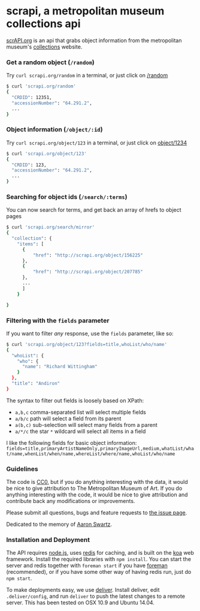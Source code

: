 # scrapi, a metropolitan museum collections api

[scrAPI.org](scrapi.org) is an api that grabs object information from the metropolitan museum's [collections](http://metmuseum.org/collection) website.

### Get a random object (`/random`)
Try `curl scrapi.org/random` in a terminal, or just click on [/random](random)
```bash
$ curl 'scrapi.org/random'
{
  "CRDID": 12351,
  "accessionNumber": "64.291.2",
  ...
}
```

### Object information (`/object/:id`)

Try `curl scrapi.org/object/123` in a terminal, or just click on [object/1234](object/123)
```bash
$ curl 'scrapi.org/object/123'
{
  "CRDID": 123,
  "accessionNumber": "64.291.2",
  ...
}
```

### Searching for object ids (`/search/:terms`)

You can now search for terms, and get back an array of hrefs to object pages
```bash
$ curl 'scrapi.org/search/mirror'
{
  "collection": {
    "items": [
      {
          "href": "http://scrapi.org/object/156225"
      },
      {
          "href": "http://scrapi.org/object/207785"
      },
      ...
      ]
    }

}
```

### Filtering with the `fields` parameter

If you want to filter *any* response, use the `fields` parameter, like so:

```bash
$ curl 'scrapi.org/object/123?fields=title,whoList/who/name'
{
  "whoList": {
    "who": {
      "name": "Richard Wittingham"
    }
  },
  "title": "Andiron"
}
```

The syntax to filter out fields is loosely based on XPath:

- `a,b,c` comma-separated list will select multiple fields
- `a/b/c` path will select a field from its parent
- `a(b,c)` sub-selection will select many fields from a parent
- `a/*/c` the star `*` wildcard will select all items in a field

I like the following fields for basic object information: `fields=title,primaryArtistNameOnly,primaryImageUrl,medium,whatList/what/name,whenList/when/name,whereList/where/name,whoList/who/name`


### Guidelines

The code is [CC0](http://creativecommons.org/publicdomain/zero/1.0), but if you do anything interesting with the data, it would be nice to give attribution to The Metropolitan Museum of Art. If you do anything interesting with the code, it would be nice to give attribution and contribute back any modifications or improvements.

Please submit all questions, bugs and feature requests to [the issue page](https://github.com/jedahan/collections-api/issues).

Dedicated to the memory of [Aaron Swartz](http://en.wikipedia.org/wiki/Aaron_Swartz).

### Installation and Deployment

The API requires [node.js](http://nodejs.org), uses [redis](redis.io) for caching, and is built on the [koa](koajs.com) web framework.
Install the required libraries with `npm install`. You can start the server and redis together with `foreman start` if you have [foreman](http://ddollar.github.io/foreman/) (recommended), or if you have some other way of having redis run, just do `npm start`.

To make deployments easy, we use  [deliver](https://github.com/gerhard/deliver). Install deliver, edit `.deliver/config`, and run `deliver` to push the latest changes to a remote server. This has been tested on OSX 10.9 and Ubuntu 14.04.

